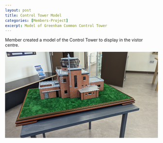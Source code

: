 ```yaml
---
layout: post
title: Control Tower Model
categories: [Members-Project]
excerpt: Model of Greenham Common Control Tower
---
```


Member created a model of the Control Tower to display in the vistor centre.

![](/images/control-tower-model.png)
